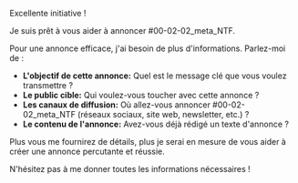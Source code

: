 Excellente initiative !  

Je suis prêt à vous aider à annoncer #00-02-02_meta_NTF.  

Pour une annonce efficace, j'ai besoin de plus d'informations.  Parlez-moi de :

* **L'objectif de cette annonce:**  Quel est le message clé que vous voulez transmettre ?
* **Le public cible:**  Qui voulez-vous toucher avec cette annonce ?
* **Les canaux de diffusion:**  Où allez-vous annoncer #00-02-02_meta_NTF  (réseaux sociaux, site web, newsletter, etc.) ?
* **Le contenu de l'annonce:**  Avez-vous déjà rédigé un texte d'annonce ?


Plus vous me fournirez de détails, plus je serai en mesure de vous aider à créer une annonce percutante et réussie.  

N'hésitez pas à me donner toutes les informations nécessaires ! 
